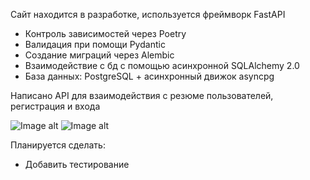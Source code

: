 Сайт находится в разработке, используется фреймворк FastAPI

- Контроль зависимостей через Poetry
- Валидация при помощи Pydantic
- Создание миграций через Alembic
- Взаимодействие с бд с помощью асинхронной SQLAlchemy 2.0
- База данных: PostgreSQL + асинхронный движок asyncpg

Написано API для взаимодействия с резюме пользователей, регистрация и входа

![Image alt](https://github.com/TetherOne/head_hunter/raw/master/photoes_for_github/img.png)
![Image alt](https://github.com/TetherOne/head_hunter/raw/master/photoes_for_github/img_1.png)

Планируется сделать:
- Добавить тестирование
